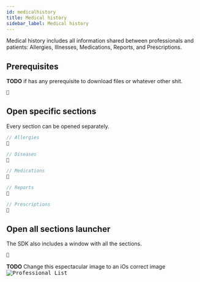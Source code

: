 ```yaml
---
id: medicalhistory
title: Medical history
sidebar_label: Medical history
---
```


Medical history includes all information shared between professionals and patients: Allergies, Illnesses, Medications, Reports, and Prescriptions.

## Prerequisites

**TODO** if has any prerequisite to download files or whatever other shit.

```swift
🤙
```

## Open specific sections
Every section can be opened separately.  

```swift
// Allergies
🤙

// Diseases
🤙

// Medications
🤙

// Reports
🤙

// Prescriptions
🤙
 ```

## Open all sections launcher
The SDK also includes a window with all the sections.

```swift
🤙
 ```

**TODO** Change this espectacular image to an iOs correct image
<kbd>![Professional List](http://developer.mediquo.com/img/medical_history.jpg "Professional List")</kbd>